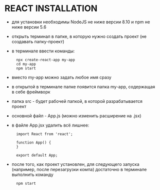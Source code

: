 # REACT INSTALLATION

- для установки необходимы NodeJS не ниже версии 8.10 и npm не ниже версии 5.6
- открыть терминал в папке, в которую нужно создать проект (не создавать папку-проект)
- в терминале ввести команды:

        npx create-react-app my-app
        cd my-app
        npm start

- вместо my-app можно задать любое имя сразу
- в открытой в терминале папке появится папка my-app, содержащая в себе фреймворк
- папка src - будет рабочей папкой, в которой разрабатывается проект
- основной файл - App.js (можно изменить расширение на .jsx)
- в файле App.jsx удалить всё лишнее:

        import React from 'react';

        function App() {
        }

        export default App;

- после того, как проект установлен, для следующего запуска (например, после перезагрузки компа) достаточно в терминале выполнить команду 

        npm start